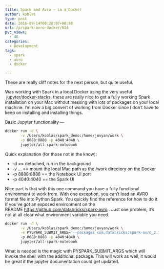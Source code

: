 ```yaml
---
title: Spark and Avro – in a Docker
author: koblas
type: post
date: 2016-09-14T00:28:07+00:00
url: /p/spark-avro-docker/634
pvc_views:
  - 46
categories:
  - Development
tags:
  - spark
  - avro
  - docker

---
```

These are really cliff notes for the next person, but quite useful.

Was working with Spark in a local Docker using the very useful  [jupyter/docker-stacks][1], these are really nice to get a fully working Spark installation on your Mac without messing with lots of packages on your local machine. I&#8217;m now a big convert of working from Docker since I don&#8217;t have to keep on installing and installing things.

Basic Jupyter functionality &#8212;

```bash
docker run -d \
       -v /Users/koblas/spark_demo:/home/jovyan/work \
       -p 8888:8888 -p 4040:4040 \
       jupyter/all-spark-notebook
```

Quick explanation (for those not in the know):

  * -d == detached, run in the background
  * -v &#8230; == mount the local Mac path as the /work directory on the Docker
  * -p 8888:8888 == the Notebook UI port
  * -p 4040:4040 == the Spark UI

Nice part is that with this one command you have a fully functional environment to work from. With one exception, you can&#8217;t load an AVRO format file into Python Spark. You quickly find the reference for how to do it if you&#8217;ve got an exposed environment on the README https://github.com/databricks/spark-avro . Just one problem, it&#8217;s not at all clear what environment variable you need.

```bash
docker run -d \
       -v /Users/koblas/spark_demo:/home/jovyan/work \
       -e PYSPARK_SUBMIT_ARGS='--packages com.databricks:spark-avro_2.10:2.0.1 pyspark-shell'
       -p 8888:8888 -p 4040:4040 \
       jupyter/all-spark-notebook
```

What is needed is the magic with PYSPARK\_SUBMIT\_ARGS which will invoke the shell with the additional package. This will work as well, it would be great if the jupyter documentation could get updated.

 [1]: https://github.com/jupyter/docker-stack
